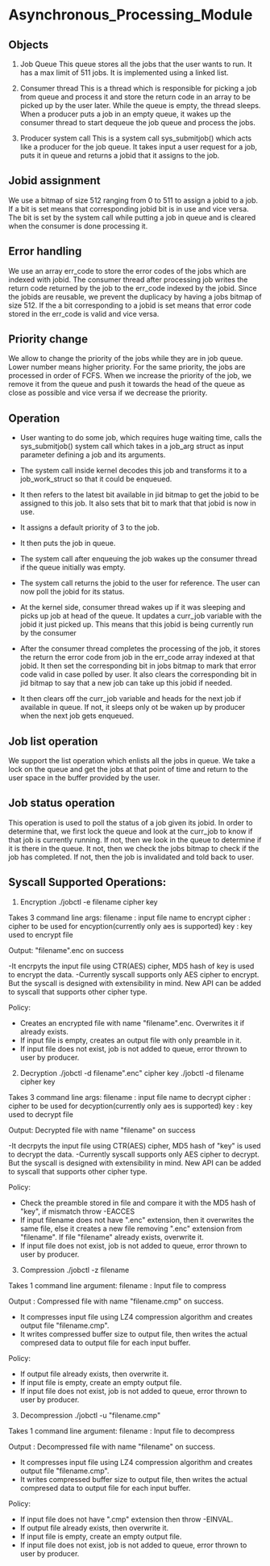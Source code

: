 # Asynchronous_Processing_Module

Objects
--------------------------------------------------------------------------------
1. Job Queue
This queue stores all the jobs that the user wants to run. It has a max limit of
511 jobs. It is implemented using a linked list.

2. Consumer thread
This is a thread which is responsible for picking a job from queue and process
it and store the return code in an array to be picked up by the user later.
While the queue is empty, the thread sleeps. When a producer puts a job in an
empty queue, it wakes up the consumer thread to start dequeue the job queue and
process the jobs.

3. Producer system call
This is a system call sys_submitjob() which acts like a producer for the job
queue. It takes input a user request for a job, puts it in queue and returns a
jobid that it assigns to the job.


Jobid assignment
--------------------------------------------------------------------------------
We use a bitmap of size 512 ranging from 0 to 511 to assign a jobid to a job.
If a bit is set means that corresponding jobid bit is in use and vice versa.
The bit is set by the system call while putting a job in queue and is cleared
when the consumer is done processing it.

Error handling
--------------------------------------------------------------------------------
We use an array err_code to store the error codes of the jobs which are indexed
with jobid. The consumer thread after processing job writes the return code
returned by the job to the err_code indexed by the jobid.
Since the jobids are reusable, we prevent the duplicacy by having a jobs bitmap
of size 512. If the a bit corresponding to a jobid is set means that error code
stored in the err_code is valid and vice versa.

Priority change
--------------------------------------------------------------------------------
We allow to change the priority of the jobs while they are in job queue. Lower
number means higher priority. For the same priority, the jobs are processed in
order of FCFS.
When we increase the priority of the job, we remove it from the queue and push
it towards the head of the queue as close as possible and vice versa if we
decrease the priority.

Operation
--------------------------------------------------------------------------------
- User wanting to do some job, which requires huge waiting time, calls the
sys_submitjob() system call which takes in a job_arg struct as input parameter
defining a job and its arguments.

- The system call inside kernel decodes this job and transforms it to a
job_work_struct so that it could be enqueued.

- It then refers to the latest bit available in jid bitmap to get the jobid to
be assigned to this job. It also sets that bit to mark that that jobid is now in
use.

- It assigns a default priority of 3 to the job.

- It then puts the job in queue.

- The system call after enqueuing the job wakes up the consumer thread if the
queue initially was empty.

- The system call returns the jobid to the user for reference. The user can now
poll the jobid for its status.

- At the kernel side, consumer thread wakes up if it was sleeping and picks up
job at head of the queue. It updates a curr_job variable with the jobid it just
picked up. This means that this jobid is being currently run by the consumer

- After the consumer thread completes the processing of the job, it stores the
return the error code from job in the err_code array indexed at that jobid. It
then set the corresponding bit in jobs bitmap to mark that error code valid in
case polled by user. It also clears the corresponding bit in jid bitmap to say
that a new job can take up this jobid if needed.

- It then clears off the curr_job variable and heads for the next job if
available in queue. If not, it sleeps only ot be waken up by producer when the
next job gets enqueued.


Job list operation
--------------------------------------------------------------------------------
We support the list operation which enlists all the jobs in queue.
We take a lock on the queue and get the jobs at that point of time and return to
the user space in the buffer provided by the user.

Job status operation
--------------------------------------------------------------------------------
This operation is used to poll the status of a job given its jobid.
In order to determine that, we first lock the queue and look at the curr_job to
know if that job is currently running. If not, then we look in the queue to
determine if it is there in the queue. It not, then we check the jobs bitmap to
check if the job has completed. If not, then the job is invalidated and told
back to user.

Syscall Supported Operations:
-------------------------------------------------------------------------------
1. Encryption
./jobctl -e filename cipher key

Takes 3 command line args:
filename :  input file name to encrypt
cipher 	 :  cipher to be used for encyption(currently only aes is supported)
key	 :  key used to encrypt file

Output: "filename".enc on success

-It encrpyts the input file using CTR(AES) cipher, MD5 hash of key is
used to encrypt the data.
-Currently syscall supports only AES cipher to encrypt. But the syscall is
designed with extensibility in mind. New API can be added to syscall that
supports other cipher type.

Policy:
- Creates an encrypted file with name "filename".enc. Overwrites it if already
exists.
- If input file is empty, creates an output file with only preamble in it.
- If input file does not exist, job is not added to queue, error thrown to user
by producer.

2. Decryption
./jobctl -d filename".enc" cipher key
./jobctl -d filename cipher key

Takes 3 command line args:
filename :  input file name to decrypt
cipher 	 :  cipher to be used for decyption(currently only aes is supported)
key      :  key used to decrypt file

Output: Decrypted file with name "filename" on success

-It decrpyts the input file using CTR(AES) cipher, MD5 hash of "key" is
used to decrypt the data.
-Currently syscall supports only AES cipher to decrypt. But the syscall is
designed with extensibility in mind. New API can be added to syscall that
supports other cipher type.

Policy:
- Check the preamble stored in file and compare it with the MD5 hash of "key",
if mismatch throw -EACCES
- If input filename does not have ".enc" extension, then it overwrites the same
file, else it creates a new file removing ".enc" extension from "filename".
If file "filename" already exists, overwrite it.
- If input file does not exist, job is not added to queue, error thrown to user
by producer.

3. Compression
./jobctl -z filename

Takes 1 command line argument:
filename  :  Input file to compress

Output	:  Compressed file with name "filename.cmp" on success.

- It compresses input file using LZ4 compression algorithm and creates output
file "filename.cmp".
- It writes compressed buffer size to output file, then writes the actual
compresed data to output file for each input buffer.

Policy:
- If output file already exists, then overwrite it.
- If input file is empty, create an empty output file.
- If input file does not exist, job is not added to queue, error thrown to user
by producer. 

3. Decompression
./jobctl -u "filename.cmp"

Takes 1 command line argument:
filename  :  Input file to decompress

Output	:  Decompressed file with name "filename" on success.

- It compresses input file using LZ4 compression algorithm and creates output
file "filename.cmp".
- It writes compressed buffer size to output file, then writes the actual
compresed data to output file for each input buffer.

Policy:
- If input file does not have ".cmp" extension then throw -EINVAL.
- If output file already exists, then overwrite it.
- If input file is empty, create an empty output file.
- If input file does not exist, job is not added to queue, error thrown to user
by producer.
